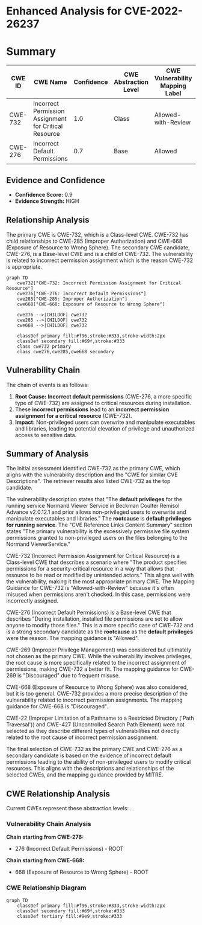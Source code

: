 # Enhanced Analysis for CVE-2022-26237

# Summary
| CWE ID | CWE Name | Confidence | CWE Abstraction Level | CWE Vulnerability Mapping Label | CWE-Vulnerability Mapping Notes |
|---|---|---|---|---|---|
| CWE-732 | Incorrect Permission Assignment for Critical Resource | 1.0 | Class | Allowed-with-Review | Primary CWE |
| CWE-276 | Incorrect Default Permissions | 0.7 | Base | Allowed | Secondary Candidate |

## Evidence and Confidence

*   **Confidence Score:** 0.9
*   **Evidence Strength:** HIGH

## Relationship Analysis
The primary CWE is CWE-732, which is a Class-level CWE. CWE-732 has child relationships to CWE-285 (Improper Authorization) and CWE-668 (Exposure of Resource to Wrong Sphere). The secondary CWE candidate, CWE-276, is a Base-level CWE and is a child of CWE-732. The vulnerability is related to incorrect permission assignment which is the reason CWE-732 is appropriate.

```mermaid
graph TD
    cwe732["CWE-732: Incorrect Permission Assignment for Critical Resource"]
    cwe276["CWE-276: Incorrect Default Permissions"]
    cwe285["CWE-285: Improper Authorization"]
    cwe668["CWE-668: Exposure of Resource to Wrong Sphere"]

    cwe276 -->|CHILDOF| cwe732
    cwe285 -->|CHILDOF| cwe732
    cwe668 -->|CHILDOF| cwe732
    
    classDef primary fill:#f96,stroke:#333,stroke-width:2px
    classDef secondary fill:#69f,stroke:#333
    class cwe732 primary
    class cwe276,cwe285,cwe668 secondary
```

## Vulnerability Chain
The chain of events is as follows:
1.  **Root Cause:** **Incorrect default permissions** (CWE-276, a more specific type of CWE-732) are assigned to critical resources during installation.
2.  These **incorrect permissions** lead to an **incorrect permission assignment for a critical resource** (CWE-732).
3.  **Impact:** Non-privileged users can overwrite and manipulate executables and libraries, leading to potential elevation of privilege and unauthorized access to sensitive data.

## Summary of Analysis
The initial assessment identified CWE-732 as the primary CWE, which aligns with the vulnerability description and the "CWE for similar CVE Descriptions". The retriever results also listed CWE-732 as the top candidate.

The vulnerability description states that "The **default privileges** for the running service Normand Viewer Service in Beckman Coulter Remisol Advance v2.0.12.1 and prior allows non-privileged users to overwrite and manipulate executables and libraries." The **rootcause** is **default privileges for running service**. The "CVE Reference Links Content Summary" section states "The primary vulnerability is the excessively permissive file system permissions granted to non-privileged users on the files belonging to the Normand ViewerService."

CWE-732 (Incorrect Permission Assignment for Critical Resource) is a Class-level CWE that describes a scenario where "The product specifies permissions for a security-critical resource in a way that allows that resource to be read or modified by unintended actors." This aligns well with the vulnerability, making it the most appropriate primary CWE. The Mapping Guidance for CWE-732 is "Allowed-with-Review" because it's often misused when permissions aren't checked. In this case, permissions were incorrectly assigned.

CWE-276 (Incorrect Default Permissions) is a Base-level CWE that describes "During installation, installed file permissions are set to allow anyone to modify those files." This is a more specific case of CWE-732 and is a strong secondary candidate as the **rootcause** as the **default privileges** were the reason. The mapping guidance is "Allowed".

CWE-269 (Improper Privilege Management) was considered but ultimately not chosen as the primary CWE. While the vulnerability involves privileges, the root cause is more specifically related to the incorrect assignment of permissions, making CWE-732 a better fit. The mapping guidance for CWE-269 is "Discouraged" due to frequent misuse.

CWE-668 (Exposure of Resource to Wrong Sphere) was also considered, but it is too general. CWE-732 provides a more precise description of the vulnerability related to incorrect permission assignments. The mapping guidance for CWE-668 is "Discouraged".

CWE-22 (Improper Limitation of a Pathname to a Restricted Directory ('Path Traversal')) and CWE-427 (Uncontrolled Search Path Element) were not selected as they describe different types of vulnerabilities not directly related to the root cause of incorrect permission assignment.

The final selection of CWE-732 as the primary CWE and CWE-276 as a secondary candidate is based on the evidence of incorrect default permissions leading to the ability of non-privileged users to modify critical resources. This aligns with the descriptions and relationships of the selected CWEs, and the mapping guidance provided by MITRE.


## CWE Relationship Analysis

Current CWEs represent these abstraction levels: .


### Vulnerability Chain Analysis

**Chain starting from CWE-276:**
- 276 (Incorrect Default Permissions) - ROOT


**Chain starting from CWE-668:**
- 668 (Exposure of Resource to Wrong Sphere) - ROOT



### CWE Relationship Diagram

```mermaid
graph TD
    classDef primary fill:#f96,stroke:#333,stroke-width:2px
    classDef secondary fill:#69f,stroke:#333
    classDef tertiary fill:#9e9,stroke:#333
```